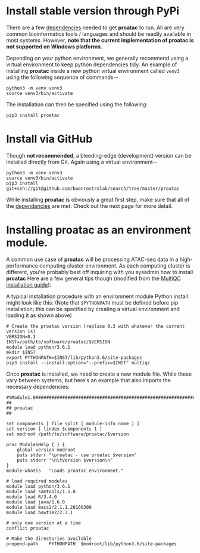 # Install stable version through PyPi
There are a few [dependencies](http://proatac.readthedocs.io/en/latest/content/Dependencies.html)
needed to get **proatac** to run. All are 
very common bioinformatics tools / languages and should be readily available in
most systems. However, **note that the current implementation of proatac is not supported
on Windows platforms**. 

Depending on your python environment, we generally recommend using a virtual environment
to keep python dependencies tidy. An example of installing **proatac** inside a new
python virtual environment called `venv3` using the following sequence of commands--

```
python3 -m venv venv3
source venv3/bin/activate
```

The installation can then be specified using the following:

```
pip3 install proatac
```

# Install via GitHub

Though **not recommended**, a bleeding-edge (development) version can be installed
directly from Git. Again using a virtual environment--

```
python3 -m venv venv3
source venv3/bin/activate
pip3 install git+ssh://git@github.com/buenrostrolab/search/tree/master/proatac
```

While installing **proatac** is obviously a great first step, make sure that all of the 
[dependencies](http://proatac.readthedocs.io/en/latest/content/Dependencies.html) are met. 
Check out the next page for more detail. 

# Installing proatac as an environment module.

A common use case of **proatac** will be processing ATAC-seq data in a high-performance computing cluster environment.
As each computing cluster is different, you're probably best off inquiring with you sysadmin how to install **proatac**
Here are a few general tips though (modified from the [MultiQC installation guide](http://multiqc.info/docs/#installing-as-an-environment-module)):

A typical installation procedure with an environment module Python install might look
like this: (Note that `$PYTHONPATH` must be defined before pip installation; this can be 
specified by creating a virtual environment and loading it as shown above)

```
# Create the proatac version (replace 0.3 with whatever the current version is)
VERSION=0.3
INST=/path/to/software/proatac/$VERSION
module load python/3.6.1
mkdir $INST
export PYTHONPATH=$INST/lib/python3.6/site-packages
pip3 install --install-option="--prefix=$INST" multiqc
```

Once **proatac** is installed, we need to create a new module file.
While these vary between systems, but here's an example that also imports the necessary 
dependencies:

```
#%Module1.0#####################################################################
##
## proatac
##

set components [ file split [ module-info name ] ]
set version [ lindex $components 1 ]
set modroot /path/to/software/proatac/$version

proc ModulesHelp { } {
    global version modroot
    puts stderr "\proatac - use proatac $version"
    puts stderr "\n\tVersion $version\n"
}
module-whatis   "Loads proatac environment."

# load required modules
module load python/3.6.1
module load samtools/1.5.0
module load R/3.4.0
module load java/1.6.0
module load macs2/2.1.1.20160309
module load bowtie2/2.3.1

# only one version at a time
conflict proatac

# Make the directories available
prepend-path    PYTHONPATH  $modroot/lib/python3.6/site-packages
```


